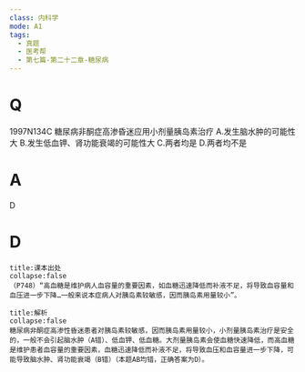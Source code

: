 ```yaml
---
class: 内科学
mode: A1
tags:
  - 真题
  - 医考帮
  - 第七篇-第二十二章-糖尿病
---
```


# Q
1997N134C 糖尿病非酮症高渗昏迷应用小剂量胰岛素治疗
A.发生脑水肿的可能性大
B.发生低血钾、肾功能衰竭的可能性大
C.两者均是
D.两者均不是

# A
D
# D
```ad-note
title:课本出处
collapse:false
（P748）“高血糖是维护病人血容量的重要因素，如血糖迅速降低而补液不足，将导致血容量和血压进一步下降…一般来说本症病人对胰岛素较敏感，因而胰岛素用量较小”。
```

```ad-summary
title:解析
collapse:false
糖尿病非酮症高渗性昏迷患者对胰岛素较敏感，因而胰岛素用量较小，小剂量胰岛素治疗是安全的，一般不会引起脑水肿（A错）、低血钾、低血糖。大剂量胰岛素会使血糖快速降低，而高血糖是维护患者血容量的重要因素，血糖迅速降低而补液不足，将导致血压和血容量进一步下降，可能导致脑水肿、肾功能衰竭（B错）（本题AB均错，正确答案为D）。
```

